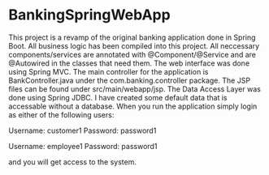 # BankingSpringWebApp
This project is a revamp of the original banking application done in Spring Boot. All business logic has been compiled into this project. All neccessary components/services are annotated with @Component/@Service and are @Autowired in the classes that need them. The web interface was done using Spring MVC. The main controller for the application is BankController.java under the com.banking.controller package. The JSP files can be found under src/main/webapp/jsp. The Data Access Layer was done using Spring JDBC. I have created some default data that is accessable without a database. When you run the application simply login as either of the following users:

Username: customer1
Password: password1

Username: employee1
Password: password1

and you will get access to the system. 

